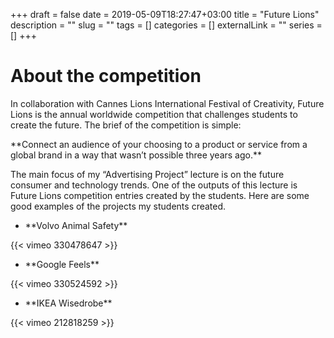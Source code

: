 +++ 
draft = false
date = 2019-05-09T18:27:47+03:00
title = "Future Lions"
description = ""
slug = "" 
tags = []
categories = []
externalLink = ""
series = []
+++

# About the competition
In collaboration with Cannes Lions International Festival of Creativity, Future Lions is the annual worldwide competition that challenges students to create the future. The brief of the competition is simple: 
<p>**Connect an audience of your choosing to a product or service from a global brand in a way that wasn’t possible three years ago.**<p>
<p>The main focus of my “Advertising Project” lecture is on the future consumer and technology trends. One of the outputs of this lecture is Future Lions competition entries created by the students. Here are some good examples of the projects my students created.<p>

+ <p>**Volvo Animal Safety**
{{< vimeo 330478647 >}}
+ <p>**Google Feels**
{{< vimeo 330524592 >}}
+ <p>**IKEA Wisedrobe**
{{< vimeo 212818259 >}}
